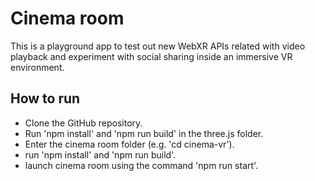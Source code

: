 # Cinema room
This is a playground app to test out new WebXR APIs related with video playback and experiment with social sharing inside an immersive VR environment.

## How to run
- Clone the GitHub repository.
- Run 'npm install' and 'npm run build' in the three.js folder.
- Enter the cinema room folder (e.g. 'cd cinema-vr').
- run 'npm install' and 'npm run build'.
- launch cinema room using the command 'npm run start'.
